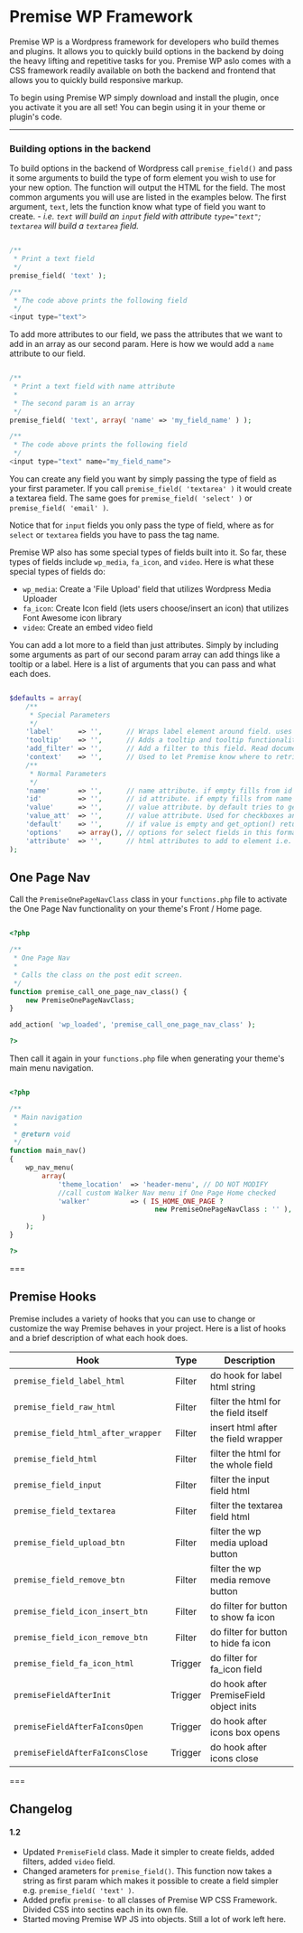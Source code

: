 # Premise WP Framework  

Premise WP is a Wordpress framework for developers who build themes and plugins. It allows you to quickly build options in the backend by doing the heavy lifting and repetitive tasks
for you. Premise WP aslo comes with a CSS framework readily available on both the backend and frontend that allows you to quickly build responsive markup.

To begin using Premise WP simply download and install the plugin, once you activate it you are all set! You can begin using it in your theme or plugin's code.

---

### Building options in the backend

To build options in the backend of Wordpress call `premise_field()` and pass it some arguments to build the type of form element you wish to use for your new option. The function will
output the HTML for the field. The most common arguments you will use are listed in the examples below. The first argument, `text`, lets the function know what type of field you want to
create. - _i.e. `text` will build an `input` field with attribute `type="text"`; `textarea` will build a `textarea` field._

```php

/**
 * Print a text field
 */
premise_field( 'text' );

/**
 * The code above prints the following field
 */
<input type="text">

```

To add more attributes to our field, we pass the attributes that we want to add in an array as our second param. Here is how we would add a `name` attribute to our field.

```php

/**
 * Print a text field with name attribute
 * 
 * The second param is an array
 */
premise_field( 'text', array( 'name' => 'my_field_name' ) );

/**
 * The code above prints the following field
 */
<input type="text" name="my_field_name">

```

You can create any field you want by simply passing the type of field as your first parameter. If you call `premise_field( 'textarea' )` it would create a textarea field. The same goes for 
`premise_field( 'select' )` or `premise_field( 'email' )`. 

Notice that for `input` fields you only pass the type of field, where as for `select` or `textarea` fields you have to pass the tag name. 

Premise WP also has some special types of fields built into it. So far, these types of fields include `wp_media`, `fa_icon`, and `video`. Here is what these special types of fields do:
* `wp_media`: Create a 'File Upload' field that utilizes Wordpress Media Uploader 
* `fa_icon`: Create Icon field (lets users choose/insert an icon) that utilizes Font Awesome icon library
* `video`: Create an embed video field

You can add a lot more to a field than just attributes. Simply by including some arguments as part of our second param array can add things like a tooltip or a label. Here is a list of arguments
that you can pass and what each does.

```php

$defaults = array(
	/**
	 * Special Parameters
	 */
	'label'      => '',      // Wraps label element around field. uses id for for attribute if id not empty
	'tooltip'    => '',      // Adds a tooltip and tooltip functionality to field
	'add_filter' => '',      // Add a filter to this field. Read documentation for list of filters
	'context'    => '',      // Used to let Premise know where to retrieve values from ( post, user )
	/**
	 * Normal Parameters
	 */
	'name'       => '',      // name attribute. if empty fills from id
	'id'         => '',      // id attribute. if empty fills from name
	'value'      => '',      // value attribute. by default tries to get_option(name)
	'value_att'  => '',      // value attribute. Used for checkboxes and radio
	'default'    => '',      // if value is empty and get_option() return false
	'options'    => array(), // options for select fields in this format ( Text => Value )
	'attribute'  => '',      // html attributes to add to element i.e. onchange="doSomethingCool()"
);

```



## One Page Nav

Call the `PremiseOnePageNavClass` class in your `functions.php` file to activate the One Page Nav functionality on your theme's Front / Home page.

```php

<?php

/**
 * One Page Nav
 *
 * Calls the class on the post edit screen.
 */
function premise_call_one_page_nav_class() {
    new PremiseOnePageNavClass;
}

add_action( 'wp_loaded', 'premise_call_one_page_nav_class' );

?>

```

Then call it again in your `functions.php` file when generating your theme's main menu navigation.

```php

<?php

/**
 * Main navigation
 * 
 * @return void
 */
function main_nav()
{
	wp_nav_menu(
		array(
			'theme_location'  => 'header-menu', // DO NOT MODIFY
			//call custom Walker Nav menu if One Page Home checked
			'walker'          => ( IS_HOME_ONE_PAGE ?
									new PremiseOnePageNavClass : '' ),
		)
	);
}

?>

```  

===  

## Premise Hooks  

Premise includes a variety of hooks that you can use to change or customize the way Premise behaves in your project. Here is a list of hooks and a brief description of what each hook does.  

Hook                               | Type         | Description                             |
---------                          | :----------: | ------------------                      |
`premise_field_label_html`         | Filter       | do hook for label html string           |
`premise_field_raw_html`           | Filter       | filter the html for the field itself    |
`premise_field_html_after_wrapper` | Filter       | insert html after the field wrapper     |
`premise_field_html`               | Filter       | filter the html for the whole field     |
`premise_field_input`              | Filter       | filter the input field html             |
`premise_field_textarea`           | Filter       | filter the textarea field html          |
`premise_field_upload_btn`         | Filter       | filter the wp media upload button       |
`premise_field_remove_btn`         | Filter       | filter the wp media remove button       |
`premise_field_icon_insert_btn`    | Filter       | do filter for button to show fa icon    |
`premise_field_icon_remove_btn`    | Filter       | do filter for button to hide fa icon    |
`premise_field_fa_icon_html`       | Trigger      | do filter for fa_icon field             |
`premiseFieldAfterInit`            | Trigger      | do hook after PremiseField object inits |
`premiseFieldAfterFaIconsOpen`     | Trigger      | do hook after icons box opens           |
`premiseFieldAfterFaIconsClose`    | Trigger      | do hook after icons close               |

===  

## Changelog  

#### 1.2  
* Updated `PremiseField` class. Made it simpler to create fields, added filters, added `video` field.
* Changed arameters for `premise_field()`. This function now takes a string as first param which makes it possible to create a field simpler e.g. `premise_field( 'text' )`.
* Added prefix `premise-` to all classes of Premise WP CSS Framework. Divided CSS into sectins each in its own file.
* Started moving Premise WP JS into objects. Still a lot of work left here.